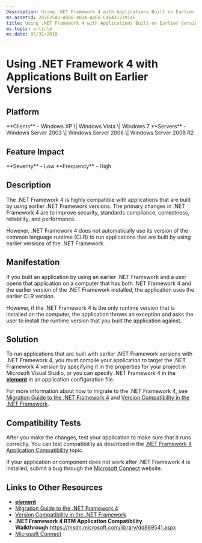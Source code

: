 ```yaml
---
Description: Using .NET Framework 4 with Applications Built on Earlier Versions
ms.assetid: 287E25AD-A560-40DA-A4E6-C46A3123914E
title: Using .NET Framework 4 with Applications Built on Earlier Versions
ms.topic: article
ms.date: 05/31/2018
---
```


# Using .NET Framework 4 with Applications Built on Earlier Versions

## Platform

<dl> **Clients** - Windows XP \| Windows Vista \| Windows 7  
**Servers** - Windows Server 2003 \| Windows Server 2008 \| Windows Server 2008 R2  
</dl>

## Feature Impact

<dl> **Severity** - Low  
**Frequency** - High  
</dl>

## Description

The .NET Framework 4 is highly compatible with applications that are built by using earlier .NET Framework versions. The primary changes in .NET Framework 4 are to improve security, standards compliance, correctness, reliability, and performance.

However, .NET Framework 4 does not automatically use its version of the common language runtime (CLR) to run applications that are built by using earlier versions of the .NET Framework.

## Manifestation

If you built an application by using an earlier .NET Framework and a user opens that application on a computer that has both .NET Framework 4 and the earlier version of the .NET Framework installed, the application uses the earlier CLR version.

However, if the .NET Framework 4 is the only runtime version that is installed on the computer, the application throws an exception and asks the user to install the runtime version that you built the application against.

## Solution

To run applications that are built with earlier .NET Framework versions with .NET Framework 4, you must compile your application to target the .NET Framework 4 version by specifying it in the properties for your project in Microsoft Visual Studio, or you can specify .NET Framework 4 in the [**<supportedRuntime> element**](/previous-versions/dotnet/netframework-1.1/w4atty68(v=vs.71)) in an application configuration file.

For more information about how to migrate to the .NET Framework 4, see [Migration Guide to the .NET Framework 4](/previous-versions/dotnet/netframework-4.0/ff657133(v=vs.100)) and [Version Compatibility in the .NET Framework](/previous-versions/dotnet/netframework-4.0/ff602939(v=vs.100)).

## Compatibility Tests

After you make the changes, test your application to make sure that it runs correctly. You can test compatibility as described in the [.NET Framework 4 Application Compatibility](/previous-versions/dd889541(v=msdn.10)) topic.

If your application or component does not work after .NET Framework 4 is installed, submit a bug through the [Microsoft Connect](https://connect.microsoft.com/visualstudio) website.

## Links to Other Resources

-   [**<supportedRuntime> element**](/previous-versions/dotnet/netframework-1.1/w4atty68(v=vs.71))
-   [Migration Guide to the .NET Framework 4](/previous-versions/dotnet/netframework-4.0/ff657133(v=vs.100))
-   [Version Compatibility in the .NET Framework](/previous-versions/dotnet/netframework-4.0/ff602939(v=vs.100))
-   **.NET Framework 4 RTM Application Compatibility Walkthrough:**<https://msdn.microsoft.com/library/dd889541.aspx>
-   [Microsoft Connect](https://connect.microsoft.com/)

 

 